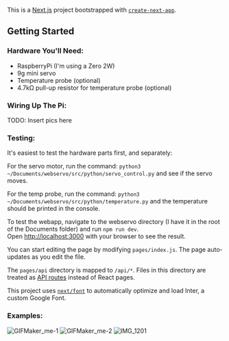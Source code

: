 This is a [Next.js](https://nextjs.org/) project bootstrapped with [`create-next-app`](https://github.com/vercel/next.js/tree/canary/packages/create-next-app).

## Getting Started

### Hardware You'll Need:
- RaspberryPi (I'm using a Zero 2W)
- 9g mini servo
- Temperature probe (optional)
- 4.7kΩ pull-up resistor for temperature probe (optional)

### Wiring Up The Pi:

TODO: Insert pics here


### Testing:

It's easiest to test the hardware parts first, and separately:

For the servo motor, run the command: `python3 ~/Documents/webservo/src/python/servo_control.py` and see if the servo moves.

For the temp probe, run the command: `python3 ~/Documents/webservo/src/python/temperature.py` and the temperature should be printed in the console.


To test the webapp, navigate to the webservo directory (I have it in the root of the Documents folder) and run `npm run dev`.  
Open [http://localhost:3000](http://localhost:3000) with your browser to see the result.


You can start editing the page by modifying `pages/index.js`. The page auto-updates as you edit the file.

The `pages/api` directory is mapped to `/api/*`. Files in this directory are treated as [API routes](https://nextjs.org/docs/api-routes/introduction) instead of React pages.

This project uses [`next/font`](https://nextjs.org/docs/basic-features/font-optimization) to automatically optimize and load Inter, a custom Google Font.

### Examples:

![GIFMaker_me-1](https://github.com/user-attachments/assets/bbc5e86b-62f9-40f8-9bbb-2ca1466f92f7) ![GIFMaker_me-2](https://github.com/user-attachments/assets/1648a83e-e295-4f32-ac6b-0813d298f58d) ![IMG_1201](https://github.com/user-attachments/assets/826ac147-f119-471d-8dba-5cd1fc5618ac)




